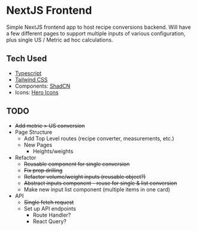 # NextJS Frontend

Simple NextJS frontend app to host recipe conversions backend. Will have a few different pages to support multiple inputs of various configuration, plus single US / Metric ad hoc calculations.

## Tech Used

- [Typescript](https://www.typescriptlang.org/docs/)
- [Tailwind CSS](https://tailwindcss.com/docs/guides/nextjs)
- Components: [ShadCN](https://ui.shadcn.com/docs)
- Icons: [Hero Icons](https://heroicons.com/)

## TODO
- ~~Add metric > US conversion~~
- Page Structure
  - Add Top Level routes (recipe converter, measurements, etc.)
  - New Pages
    - Heights/weights
- Refactor
  - ~~Reusable component for single conversion~~
  - ~~Fix prop drilling~~
  - ~~Refactor volume/weight inputs (reusable object?)~~
  - ~~Abstract inputs component - reuse for single & list conversion~~
  - Make new input list component (multiple items in one card)
- API
  - ~~Single fetch request~~
  - Set up API endpoints
    - Route Handler?
    - React Query?